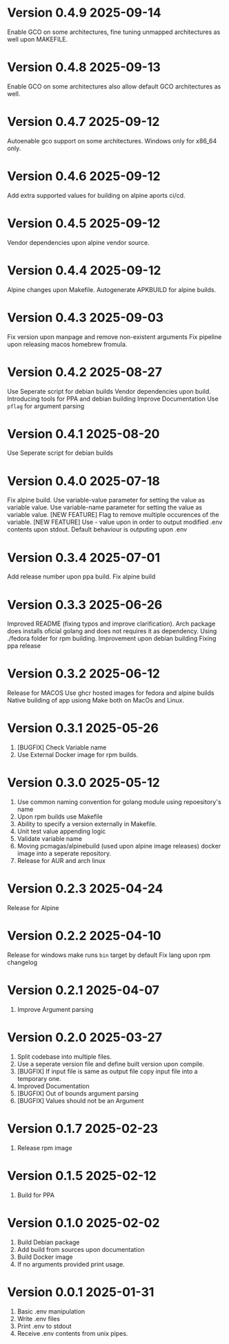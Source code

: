 # Version 0.4.9 2025-09-14

Enable GCO on some architectures, fine tuning unmapped architectures as well upon MAKEFILE.

# Version 0.4.8 2025-09-13

Enable GCO on some architectures also allow default GCO architectures as well.

# Version 0.4.7 2025-09-12

Autoenable gco support on some architectures. Windows only for x86_64 only.

# Version 0.4.6 2025-09-12

Add extra supported values for building on alpine aports ci/cd.

# Version 0.4.5 2025-09-12

Vendor dependencies upon alpine vendor source.

# Version 0.4.4 2025-09-12

Alpine changes upon Makefile.
Autogenerate APKBUILD for alpine builds.

# Version 0.4.3 2025-09-03

Fix version upon manpage and remove non-existent arguments
Fix pipeline upon releasing macos homebrew fromula.

# Version 0.4.2 2025-08-27

Use Seperate script for debian builds
Vendor dependencies upon build.
Introducing tools for PPA and debian building
Improve Documentation
Use `pflag` for argument parsing

# Version 0.4.1 2025-08-20

Use Seperate script for debian builds

# Version 0.4.0 2025-07-18

Fix alpine build.
Use variable-value parameter for setting the value as variable value.
Use variable-name parameter for setting the value as variable value.
[NEW FEATURE] Flag to remove multiple occurences of the variable.
[NEW FEATURE] Use - value upon in order to output modified .env contents upon stdout. Default behaviour is outputing upon .env

# Version 0.3.4 2025-07-01

Add release number upon ppa build.
Fix alpine build

# Version 0.3.3 2025-06-26

Improved README (fixing typos and improve clarification).
Arch package does installs oficial golang and does not requires it as dependency.
Using ./fedora folder for rpm building.
Improvement upon debian building
Fixing ppa release

# Version 0.3.2 2025-06-12

Release for MACOS
Use ghcr hosted images for fedora and alpine builds
Native building of app usiong Make both on MacOs and Linux.

# Version 0.3.1 2025-05-26

1. [BUGFIX] Check Variable name
2. Use External Docker image for rpm builds.

# Version 0.3.0 2025-05-12

1. Use common naming convention for golang module using repoesitory's name
2. Upon rpm builds use Makefile
3. Ability to specify a version externally in Makefile.
4. Unit test value appending logic
5. Validate variable name
6. Moving pcmagas/alpinebuild (used upon alpine image releases) docker image into a seperate repository.
7. Release for AUR and arch linux

# Version 0.2.3 2025-04-24

Release for Alpine

# Version 0.2.2 2025-04-10

Release for windows
make runs `bin` target by default
Fix lang upon rpm changelog

# Version 0.2.1 2025-04-07

1. Improve Argument parsing

# Version 0.2.0 2025-03-27

1. Split codebase into multiple files.
2. Use a seperate version file and define built version upon compile.
4. [BUGFIX] If input file is same as output file copy input file into a temporary one.
5. Improved Documentation
6. [BUGFIX] Out of bounds argument parsing
7. [BUGFIX] Values should not be an Argument

# Version 0.1.7 2025-02-23

1. Release rpm image

# Version 0.1.5 2025-02-12

1. Build for PPA

# Version 0.1.0 2025-02-02

1. Build Debian package
2. Add build from sources upon documentation
3. Build Docker image
4. If no arguments provided print usage.

# Version 0.0.1 2025-01-31

1. Basic .env manipulation
2. Write .env files
3. Print .env to stdout
4. Receive .env contents from unix pipes.
